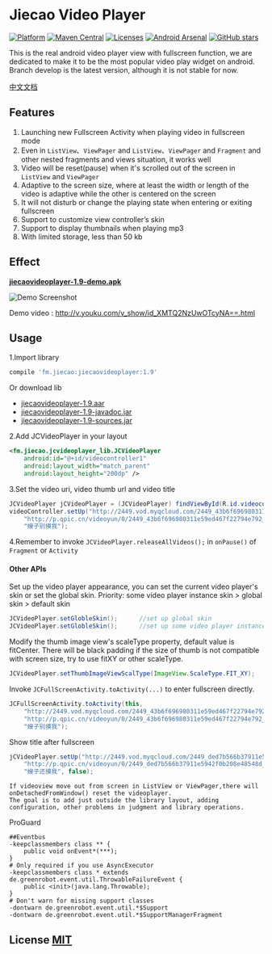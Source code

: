 # Jiecao Video Player  

[![Platform](https://img.shields.io/badge/platform-android-green.svg)](http://developer.android.com/index.html) 
[![Maven Central](https://img.shields.io/badge/Maven%20Central-1.9-green.svg)](http://search.maven.org/#artifactdetails%7Cfm.jiecao%7Cjiecaovideoplayer%7C1.9%7Caar) 
[![Licenses](https://img.shields.io/badge/license-MIT-green.svg)](http://choosealicense.com/licenses/mit/) 
[![Android Arsenal](https://img.shields.io/badge/Android%20Arsenal-jiecaovideoplayer-green.svg?style=true)](https://android-arsenal.com/details/1/3269)
[![GitHub stars](https://img.shields.io/github/stars/lipangit/jiecaovideoplayer.svg?style=social&label=Star)]()

This is the real android video player view with fullscreen function, we are dedicated to make it to be the most popular video play widget on android.  Branch develop is the latest version, although it is not stable for now.

[中文文档](README-ZH.md)

## Features
1. Launching new Fullscreen Activity when playing video in fullscreen mode
2. Even in `ListView`、`ViewPager` and `ListView`、`ViewPager` and `Fragment` and other nested fragments and views situation, it works well
3. Video will be reset(pause) when it's scrolled out of the screen in `ListView` and `ViewPager`
4. Adaptive to the screen size, where at least the width or length of the video is adaptive while the other  is centered on the screen
5. It will not disturb or change the playing state when entering or exiting fullscreen
6. Support to customize view controller’s skin
7. Support to display thumbnails when playing mp3
8. With limited storage, less than 50 kb

## Effect

**[jiecaovideoplayer-1.9-demo.apk](https://raw.githubusercontent.com/lipangit/jiecaovideoplayer/develop/downloads/jiecaovideoplayer-1.9-demo.apk)**

![Demo Screenshot][1]

Demo video : http://v.youku.com/v_show/id_XMTQ2NzUwOTcyNA==.html


## Usage
1.Import library
```gradle
compile 'fm.jiecao:jiecaovideoplayer:1.9'
```

Or download lib

* [jiecaovideoplayer-1.9.aar](https://raw.githubusercontent.com/lipangit/jiecaovideoplayer/develop/downloads/jiecaovideoplayer-1.9.aar)
* [jiecaovideoplayer-1.9-javadoc.jar](https://raw.githubusercontent.com/lipangit/jiecaovideoplayer/develop/downloads/jiecaovideoplayer-1.9-javadoc.jar)
* [jiecaovideoplayer-1.9-sources.jar](https://raw.githubusercontent.com/lipangit/jiecaovideoplayer/develop/downloads/jiecaovideoplayer-1.9-sources.jar)

2.Add JCVideoPlayer in your layout
```xml
<fm.jiecao.jcvideoplayer_lib.JCVideoPlayer
    android:id="@+id/videocontroller1"
    android:layout_width="match_parent"
    android:layout_height="200dp" />
```

3.Set the video uri, video thumb url and video title
```java
JCVideoPlayer jCVideoPlayer = (JCVideoPlayer) findViewById(R.id.videocontroller);
videoController.setUp("http://2449.vod.myqcloud.com/2449_43b6f696980311e59ed467f22794e792.f20.mp4",
    "http://p.qpic.cn/videoyun/0/2449_43b6f696980311e59ed467f22794e792_1/640",
    "嫂子别摸我");
```
4.Remember to invoke `JCVideoPlayer.releaseAllVideos();` in `onPause()` of `Fragment` or `Activity`

#### Other APIs

Set up the video player appearance, you can set the current video player's skin or set the global skin. Priority: some video player instance skin > global skin > default skin
```java
JCVideoPlayer.setGlobleSkin();      //set up global skin
JCVideoPlayer.setGlobleSkin();      //set up some video player instance skin
```

Modify the thumb image view's scaleType property, default value is fitCenter. There will be  black padding if the size of thumb is not compatible with screen size, try to use fitXY or other scaleType.
```java
JCVideoPlayer.setThumbImageViewScalType(ImageView.ScaleType.FIT_XY);
```

Invoke `JCFullScreenActivity.toActivity(...)` to enter fullscreen directly.
```java
JCFullScreenActivity.toActivity(this,
    "http://2449.vod.myqcloud.com/2449_43b6f696980311e59ed467f22794e792.f20.mp4",
    "http://p.qpic.cn/videoyun/0/2449_43b6f696980311e59ed467f22794e792_1/640",
    "嫂子别摸我");
```
Show title after fullscreen
```java
jCVideoPlayer.setUp("http://2449.vod.myqcloud.com/2449_ded7b566b37911e5942f0b208e48548d.f20.mp4",//
    "http://p.qpic.cn/videoyun/0/2449_ded7b566b37911e5942f0b208e48548d_2/640",
    "嫂子还摸我", false);
```

    If videoview move out from screen in ListView or ViewPager,there will onDetachedFromWindow() reset the videoplayer.
    The goal is to add just outside the library layout, adding configuration, other problems in judgment and library operations.
    
ProGuard
```
##Eventbus
-keepclassmembers class ** {
    public void onEvent*(***);
}
# Only required if you use AsyncExecutor
-keepclassmembers class * extends de.greenrobot.event.util.ThrowableFailureEvent {
    public <init>(java.lang.Throwable);
}
# Don't warn for missing support classes
-dontwarn de.greenrobot.event.util.*$Support
-dontwarn de.greenrobot.event.util.*$SupportManagerFragment
```

## License [MIT](LICENSE)

[1]: ./screenshots/j2.jpg

